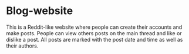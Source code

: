 # Blog-website

 This is a Reddit-like website where people can create their accounts and make posts. People can view others posts on the main thread and like or dislike a post. All posts are marked with the post date and time as well as their authors.
